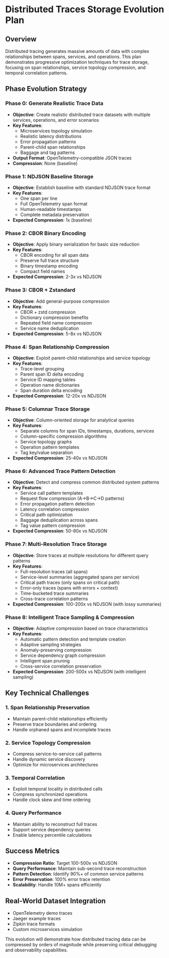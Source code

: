 # Distributed Traces Storage Evolution Plan

## Overview
Distributed tracing generates massive amounts of data with complex relationships between spans, services, and operations. This plan demonstrates progressive optimization techniques for trace storage, focusing on span relationships, service topology compression, and temporal correlation patterns.

## Phase Evolution Strategy

### Phase 0: Generate Realistic Trace Data
- **Objective**: Create realistic distributed trace datasets with multiple services, operations, and error scenarios
- **Key Features**: 
  - Microservices topology simulation
  - Realistic latency distributions
  - Error propagation patterns
  - Parent-child span relationships
  - Baggage and tag patterns
- **Output Format**: OpenTelemetry-compatible JSON traces
- **Compression**: None (baseline)

### Phase 1: NDJSON Baseline Storage
- **Objective**: Establish baseline with standard NDJSON trace format
- **Key Features**:
  - One span per line
  - Full OpenTelemetry span format
  - Human-readable timestamps
  - Complete metadata preservation
- **Expected Compression**: 1x (baseline)

### Phase 2: CBOR Binary Encoding
- **Objective**: Apply binary serialization for basic size reduction
- **Key Features**:
  - CBOR encoding for all span data
  - Preserve full trace structure
  - Binary timestamp encoding
  - Compact field names
- **Expected Compression**: 2-3x vs NDJSON

### Phase 3: CBOR + Zstandard
- **Objective**: Add general-purpose compression
- **Key Features**:
  - CBOR + zstd compression
  - Dictionary compression benefits
  - Repeated field name compression
  - Service name deduplication
- **Expected Compression**: 5-8x vs NDJSON

### Phase 4: Span Relationship Compression
- **Objective**: Exploit parent-child relationships and service topology
- **Key Features**:
  - Trace-level grouping
  - Parent span ID delta encoding
  - Service ID mapping tables
  - Operation name dictionaries
  - Span duration delta encoding
- **Expected Compression**: 12-20x vs NDJSON

### Phase 5: Columnar Trace Storage
- **Objective**: Column-oriented storage for analytical queries
- **Key Features**:
  - Separate columns for span IDs, timestamps, durations, services
  - Column-specific compression algorithms
  - Service topology graphs
  - Operation pattern templates
  - Tag key/value separation
- **Expected Compression**: 25-40x vs NDJSON

### Phase 6: Advanced Trace Pattern Detection
- **Objective**: Detect and compress common distributed system patterns
- **Key Features**:
  - Service call pattern templates
  - Request flow compression (A→B→C→D patterns)
  - Error propagation pattern detection
  - Latency correlation compression
  - Critical path optimization
  - Baggage deduplication across spans
  - Tag value pattern compression
- **Expected Compression**: 50-80x vs NDJSON

### Phase 7: Multi-Resolution Trace Storage
- **Objective**: Store traces at multiple resolutions for different query patterns
- **Key Features**:
  - Full-resolution traces (all spans)
  - Service-level summaries (aggregated spans per service)
  - Critical path traces (only spans on critical path)
  - Error-only traces (spans with errors + context)
  - Time-bucketed trace summaries
  - Cross-trace correlation patterns
- **Expected Compression**: 100-200x vs NDJSON (with lossy summaries)

### Phase 8: Intelligent Trace Sampling & Compression
- **Objective**: Adaptive compression based on trace characteristics
- **Key Features**:
  - Automatic pattern detection and template creation
  - Adaptive sampling strategies
  - Anomaly-preserving compression
  - Service dependency graph compression
  - Intelligent span pruning
  - Cross-service correlation preservation
- **Expected Compression**: 200-500x vs NDJSON (with intelligent sampling)

## Key Technical Challenges

### 1. Span Relationship Preservation
- Maintain parent-child relationships efficiently
- Preserve trace boundaries and ordering
- Handle orphaned spans and incomplete traces

### 2. Service Topology Compression
- Compress service-to-service call patterns
- Handle dynamic service discovery
- Optimize for microservices architectures

### 3. Temporal Correlation
- Exploit temporal locality in distributed calls
- Compress synchronized operations
- Handle clock skew and time ordering

### 4. Query Performance
- Maintain ability to reconstruct full traces
- Support service dependency queries
- Enable latency percentile calculations

## Success Metrics
- **Compression Ratio**: Target 100-500x vs NDJSON
- **Query Performance**: Maintain sub-second trace reconstruction
- **Pattern Detection**: Identify 90%+ of common service patterns
- **Error Preservation**: 100% error trace retention
- **Scalability**: Handle 10M+ spans efficiently

## Real-World Dataset Integration
- OpenTelemetry demo traces
- Jaeger example traces  
- Zipkin trace formats
- Custom microservices simulation

This evolution will demonstrate how distributed tracing data can be compressed by orders of magnitude while preserving critical debugging and observability capabilities.